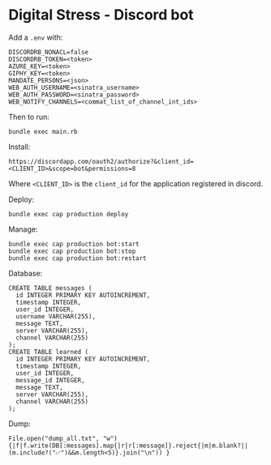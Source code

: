 # Digital Stress - Discord bot

Add a `.env` with:
```
DISCORDRB_NONACL=false
DISCORDRB_TOKEN=<token>
AZURE_KEY=<token>
GIPHY_KEY=<token>
MANDATE_PERSONS=<json>
WEB_AUTH_USERNAME=<sinatra_username>
WEB_AUTH_PASSWORD=<sinatra_password>
WEB_NOTIFY_CHANNELS=<commat_list_of_channel_int_ids>
```

Then to run:

```
bundle exec main.rb
```

Install:

```
https://discordapp.com/oauth2/authorize?&client_id=<CLIENT_ID>&scope=bot&permissions=8
```
Where `<CLIENT_ID>` is the `client_id` for the application registered in discord.


Deploy:

```
bundle exec cap production deploy
```

Manage:

```
bundle exec cap production bot:start
bundle exec cap production bot:stop
bundle exec cap production bot:restart
```

Database:
```
CREATE TABLE messages (
  id INTEGER PRIMARY KEY AUTOINCREMENT,
  timestamp INTEGER,
  user_id INTEGER,
  username VARCHAR(255),
  message TEXT,
  server VARCHAR(255),
  channel VARCHAR(255)
);
CREATE TABLE learned (
  id INTEGER PRIMARY KEY AUTOINCREMENT,
  timestamp INTEGER,
  user_id INTEGER,
  message_id INTEGER,
  message TEXT,
  server VARCHAR(255),
  channel VARCHAR(255)
);
```

Dump:

```
File.open("dump_all.txt", "w"){|f|f.write(DB[:messages].map{|r|r[:message]}.reject{|m|m.blank?||(m.include?("✅")&&m.length<5)}.join("\n")) }
```
